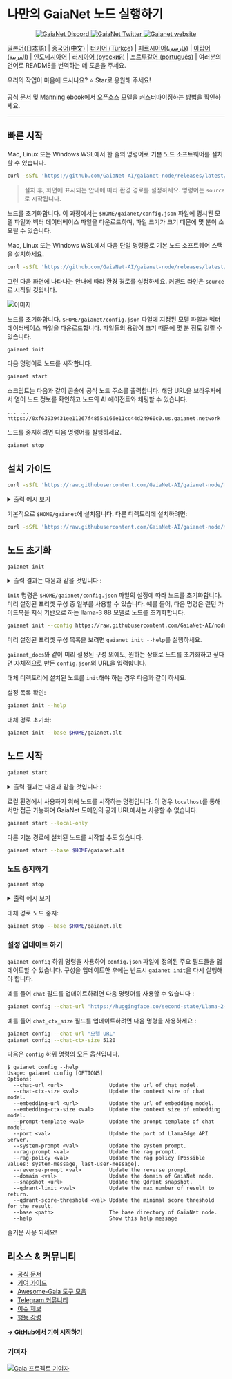 # 나만의 GaiaNet 노드 실행하기

<p align="center">
  <a href="https://discord.gg/gaianet-ai">
    <img src="https://img.shields.io/badge/chat-Discord-7289DA?logo=discord" alt="GaiaNet Discord">
  </a>
  <a href="https://twitter.com/Gaianet_AI">
    <img src="https://img.shields.io/badge/Twitter-1DA1F2?logo=twitter&amp;logoColor=white" alt="GaiaNet Twitter">
  </a>
   <a href="https://www.gaianet.ai/">
    <img src="https://img.shields.io/website?up_message=Website&url=https://www.gaianet.ai/" alt="Gaianet website">
  </a>
</p>

[일본어(日本語)](README-ja.md) | [중국어(中文)](README-cn.md)  | [터키어 (Türkçe)](README-tr.md) | [페르시아어(فارسی)](README-fa.md) | [아랍어 (العربية)](README-ar.md) | [인도네시아어](README-id.md) | [러시아어 (русский)](README-ru.md) | [포르투갈어 (português)](README-pt.md) | 여러분의 언어로 README를 번역하는 데 도움을 주세요.

우리의 작업이 마음에 드시나요? ⭐ Star로 응원해 주세요!

[공식 문서](https://docs.gaianet.ai/) 및 [Manning ebook](https://www.manning.com/liveprojectseries/open-source-llms-on-your-own-computer)에서 오픈소스 모델을 커스터마이징하는 방법을 확인하세요.

---

## 빠른 시작

Mac, Linux 또는 Windows WSL에서 한 줄의 명령어로 기본 노드 소프트웨어를 설치할 수 있습니다.

```bash
curl -sSfL 'https://github.com/GaiaNet-AI/gaianet-node/releases/latest/download/install.sh' | bash
```

> 설치 후, 화면에 표시되는 안내에 따라 환경 경로를 설정하세요. 명령어는 `source`로 시작됩니다.

노드를 초기화합니다. 이 과정에서는 `$HOME/gaianet/config.json` 파일에 명시된 모델 파일과 벡터 데이터베이스 파일을 다운로드하며, 파일 크기가 크기 때문에 몇 분이 소요될 수 있습니다.


Mac, Linux 또는 Windows WSL에서 다음 단일 명령줄로 기본 노드 소프트웨어 스택을 설치하세요.

```bash
curl -sSfL 'https://github.com/GaiaNet-AI/gaianet-node/releases/latest/download/install.sh' | bash
```

그런 다음 화면에 나타나는 안내에 따라 환경 경로를 설정하세요. 커맨드 라인은 `source`로 시작될 것입니다.

![이미지](https://github.com/user-attachments/assets/dc75817c-9a54-4994-ab90-1efb1a018b17)


노드를 초기화합니다. `$HOME/gaianet/config.json` 파일에 지정된 모델 파일과 벡터 데이터베이스 파일을 다운로드합니다. 파일들의 용량이 크기 때문에 몇 분 정도 걸릴 수 있습니다.
```bash
gaianet init
```

다음 명령어로 노드를 시작합니다.

```bash
gaianet start
```

스크립트는 다음과 같이 콘솔에 공식 노드 주소를 출력합니다. 해당 URL을 브라우저에서 열어 노드 정보를 확인하고 노드의 AI 에이전트와 채팅할 수 있습니다.

```
... ... https://0xf63939431ee11267f4855a166e11cc44d24960c0.us.gaianet.network
```

노드를 중지하려면 다음 명령어를 실행하세요.

```bash
gaianet stop
```

## 설치 가이드

```bash
curl -sSfL 'https://raw.githubusercontent.com/GaiaNet-AI/gaianet-node/main/install.sh' | bash
```

<details><summary> 출력 예시 보기 </summary>

```console
[+] 기본 설정 파일 다운로드 중...
[+] nodeid.json 다운로드 중...
[+] WasmEdge 설치 중 (wasi-nn_ggml 플러그인 포함)...
Info: Linux-x86_64 감지됨
Info: WasmEdge 설치 경로: /home/azureuser/.wasmedge
Info: WasmEdge-0.13.5 가져오는 중

/tmp/wasmedge.2884467 ~/gaianet
######################################################################## 100.0%
~/gaianet
Installation of wasmedge-0.13.5 successful
WasmEdge binaries accessible
    The WasmEdge Runtime wasmedge version 0.13.5 is installed in /home/azureuser/.wasmedge/bin/wasmedge.
[+] Installing Qdrant binary...
    * Download Qdrant binary
################################################################################################## 100.0%
    * Initialize Qdrant directory
[+] Downloading the rag-api-server.wasm ...
################################################################################################## 100.0%
[+] Downloading dashboard ...
################################################################################################## 100.0%
...
설치 완료!
```
</details>

기본적으로 `$HOME/gaianet`에 설치됩니다. 다른 디렉토리에 설치하려면:

```bash
curl -sSfL 'https://raw.githubusercontent.com/GaiaNet-AI/gaianet-node/main/install.sh' | bash -s -- --base $HOME/gaianet.alt
```

## 노드 초기화

```bash
gaianet init
```

<details><summary> 출력 결과는 다음과 같을 것입니다 : </summary>

```bash
[+] Downloading Llama-2-7b-chat-hf-Q5_K_M.gguf ...
############################################################################################################################## 100.0%############################################################################################################################## 100.0%

[+] Downloading all-MiniLM-L6-v2-ggml-model-f16.gguf ...

############################################################################################################################## 100.0%############################################################################################################################## 100.0%

[+] Creating 'default' collection in the Qdrant instance ...

    * Start a Qdrant instance ...

    * Remove the existed 'default' Qdrant collection ...

    * Download Qdrant collection snapshot ...
############################################################################################################################## 100.0%############################################################################################################################## 100.0%

    * Import the Qdrant collection snapshot ...

    * Recovery is done successfully
```

</details>

`init` 명령은 `$HOME/gaianet/config.json` 파일의 설정에 따라 노드를 초기화합니다. 미리 설정된 프리셋 구성 중 일부를 사용할 수 있습니다. 예를 들어, 다음 명령은 런던 가이드북을 지식 기반으로 하는 llama-3 8B 모델로 노드를 초기화합니다.

```bash
gaianet init --config https://raw.githubusercontent.com/GaiaNet-AI/node-configs/main/llama-3-8b-instruct_london/config.json
```

미리 설정된 프리셋 구성 목록을 보려면 `gaianet init --help`를 실행하세요.

`gaianet_docs`와 같이 미리 설정된 구성 외에도, 원하는 상태로 노드를 초기화하고 싶다면 자체적으로 만든 `config.json`의 URL을 입력합니다.


대체 디렉토리에 설치된 노드를 `init`해야 하는 경우 다음과 같이 하세요.

설정 목록 확인:

```bash
gaianet init --help
```

대체 경로 초기화:

```bash
gaianet init --base $HOME/gaianet.alt
```

## 노드 시작

```bash
gaianet start
```

<details><summary> 출력 결과는 다음과 같을 것입니다 : </summary>
```bash
[+] Starting Qdrant instance ...
    Qdrant 인스턴스 시작됨 (pid: 39762)
[+] Starting LlamaEdge API Server ...
    Run the following command to start the LlamaEdge API Server:
wasmedge --dir .:./dashboard --nn-preload default:GGML:AUTO:Llama-2-7b-chat-hf-Q5_K_M.gguf --nn-preload embedding:GGML:AUTO:all-MiniLM-L6-v2-ggml-model-f16.gguf rag-api-server.wasm --model-name Llama-2-7b-chat-hf-Q5_K_M,all-MiniLM-L6-v2-ggml-model-f16 --ctx-size 4096,384 --prompt-template llama-2-chat --qdrant-collection-name default --web-ui ./ --socket-addr 0.0.0.0:8080 --log-prompts --log-stat --rag-prompt "Use the following pieces of context to answer the user's question.\nIf you don't know the answer, just say that you don't know, don't try to make up an answer.\n----------------\n"
[+] LlamaEdge API 서버 시작됨 (pid: 39796)
```
</details>

로컬 환경에서 사용하기 위해 노드를 시작하는 명령입니다. 이 경우 `localhost`를 통해서만 접근 가능하며 GaiaNet 도메인의 공개 URL에서는 사용할 수 없습니다.

```bash
gaianet start --local-only
```

다른 기본 경로에 설치된 노드를 시작할 수도 있습니다.

```bash
gaianet start --base $HOME/gaianet.alt
```

### 노드 중지하기

```bash
gaianet stop
```

<details><summary> 출력 예시 보기 </summary>

```bash
[+] WasmEdge, Qdrant, frpc 중지 중...
```

</details>

대체 경로 노드 중지:

```bash
gaianet stop --base $HOME/gaianet.alt
```

### 설정 업데이트 하기

`gaianet config` 하위 명령을 사용하여 `config.json` 파일에 정의된 주요 필드들을 업데이트할 수 있습니다. 구성을 업데이트한 후에는 반드시 `gaianet init`을 다시 실행해야 합니다.

예를 들어 `chat` 필드를 업데이트하려면 다음 명령어를 사용할 수 있습니다 :

```bash
gaianet config --chat-url "https://huggingface.co/second-state/Llama-2-13B-Chat-GGUF/resolve/main/Llama-2-13b-chat-hf-Q5_K_M.gguf"
```
예를 들어 `chat_ctx_size` 필드를 업데이트하려면 다음 명령을 사용하세요 :

```bash
gaianet config --chat-url "모델 URL"
gaianet config --chat-ctx-size 5120
```

다음은 `config` 하위 명령의 모든 옵션입니다.

```console
$ gaianet config --help
Usage: gaianet config [OPTIONS]
Options:
  --chat-url <url>               Update the url of chat model.
  --chat-ctx-size <val>          Update the context size of chat model.
  --embedding-url <url>          Update the url of embedding model.
  --embedding-ctx-size <val>     Update the context size of embedding model.
  --prompt-template <val>        Update the prompt template of chat model.
  --port <val>                   Update the port of LlamaEdge API Server.
  --system-prompt <val>          Update the system prompt.
  --rag-prompt <val>             Update the rag prompt.
  --rag-policy <val>             Update the rag policy [Possible values: system-message, last-user-message].
  --reverse-prompt <val>         Update the reverse prompt.
  --domain <val>                 Update the domain of GaiaNet node.
  --snapshot <url>               Update the Qdrant snapshot.
  --qdrant-limit <val>           Update the max number of result to return.
  --qdrant-score-threshold <val> Update the minimal score threshold for the result.
  --base <path>                  The base directory of GaiaNet node.
  --help                         Show this help message
```

즐거운 사용 되세요!

## 리소스 & 커뮤니티

- [공식 문서](https://docs.gaianet.ai/intro)
- [기여 가이드](https://github.com/Gaianet-AI/gaianet-node/blob/main/CONTRIBUTING.md)
- [Awesome-Gaia 도구 모음](https://github.com/GaiaNet-AI/awesome-gaia)
- [Telegram 커뮤니티](https://t.me/+a0bJInD5lsYxNDJl)
- [이슈 제보](https://github.com/GaiaNet-AI/gaianet-node/issues)
- [행동 강령](https://github.com/GaiaNet-AI/gaianet-node/blob/main/CODE_OF_CONDUCT.md)

[**→ GitHub에서 기여 시작하기**](https://github.com/GaiaNet-AI/gaianet-node/blob/main/CONTRIBUTING.md)

### 기여자

<a href="https://github.com/GaiaNet-AI/gaianet-node/graphs/contributors">
  <img src="https://contrib.rocks/image?repo=GaiaNet-AI/gaianet-node" alt="Gaia 프로젝트 기여자" />
</a>
